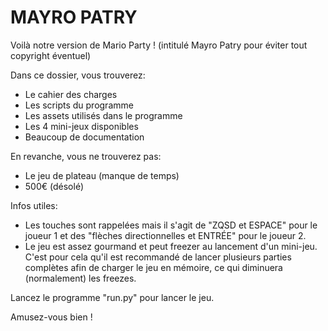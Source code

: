 # MAYRO PATRY
Voilà notre version de Mario Party ! (intitulé Mayro Patry pour éviter tout copyright éventuel)

Dans ce dossier, vous trouverez:

- Le cahier des charges
- Les scripts du programme
- Les assets utilisés dans le programme
- Les 4 mini-jeux disponibles
- Beaucoup de documentation

En revanche, vous ne trouverez pas:

- Le jeu de plateau (manque de temps)
- 500€ (désolé)



Infos utiles:

- Les touches sont rappelées mais il s'agit de "ZQSD et ESPACE" pour le joueur 1 et des "flèches directionnelles et ENTRÉE" pour le joueur 2.
- Le jeu est assez gourmand et peut freezer au lancement d'un mini-jeu. C'est pour cela qu'il est recommandé de lancer plusieurs parties complètes afin de charger le jeu en mémoire, ce qui diminuera (normalement) les freezes.




Lancez le programme "run.py" pour lancer le jeu.

Amusez-vous bien !
